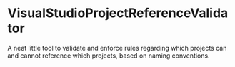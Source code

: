 # VisualStudioProjectReferenceValidator
A neat little tool to validate and enforce rules regarding which projects can and cannot reference which projects, based on naming conventions.
